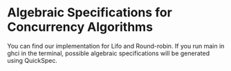 # Algebraic Specifications for Concurrency Algorithms
You can find our implementation for Lifo and Round-robin. 
If you run main in ghci in the terminal, possible algebraic specifications will be generated using QuickSpec.
